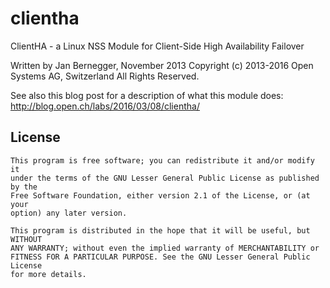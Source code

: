 # clientha 

ClientHA - a Linux NSS Module for Client-Side High Availability Failover

Written by Jan Bernegger, November 2013
Copyright (c) 2013-2016 Open Systems AG, Switzerland
All Rights Reserved.

See also this blog post for a description of what this module does:
http://blog.open.ch/labs/2016/03/08/clientha/

## License

    This program is free software; you can redistribute it and/or modify it
    under the terms of the GNU Lesser General Public License as published by the
    Free Software Foundation, either version 2.1 of the License, or (at your
    option) any later version.
    
    This program is distributed in the hope that it will be useful, but WITHOUT
    ANY WARRANTY; without even the implied warranty of MERCHANTABILITY or
    FITNESS FOR A PARTICULAR PURPOSE. See the GNU Lesser General Public License
    for more details.
